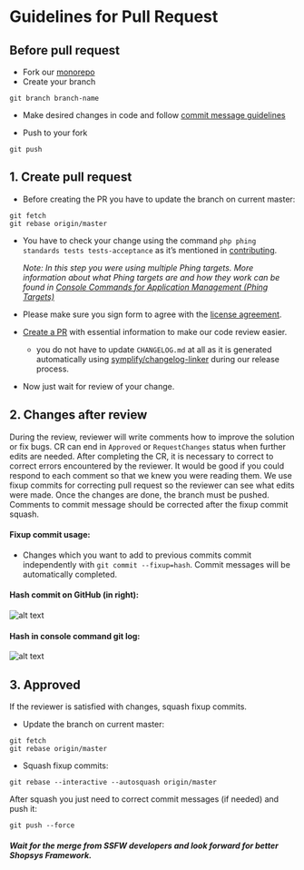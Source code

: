 # Guidelines for Pull Request
##  Before pull request
* Fork our [monorepo](https://github.com/shopsys/shopsys)
* Create your branch

```
git branch branch-name
```

* Make desired changes in code and follow [commit message guidelines](./guidelines-for-creating-commits.md)

* Push to your fork

```
git push
```

## 1. Create pull request

* Before creating the PR you have to update the branch on current master:

```
git fetch
git rebase origin/master
```

* You have to check your change using the command `php phing standards tests tests-acceptance` as it’s mentioned in [contributing](../../project-base/CONTRIBUTING.md).

    *Note: In this step you were using multiple Phing targets. 
    More information about what Phing targets are and how they work can be found in [Console Commands for Application Management (Phing Targets)](/docs/introduction/console-commands-for-application-management-phing-targets.md)*

* Please make sure you sign form to agree with the [license agreement](https://www.shopsys-framework.com/license-agreement).
* [Create a PR](https://github.com/shopsys/shopsys/compare?expand=1) with essential information to make our code review easier.
    * you do not have to update `CHANGELOG.md` at all as it is generated automatically using [symplify/changelog-linker](https://github.com/symplify/changeloglinker) during our release process.
* Now just wait for review of your change.

## 2. Changes after review
During the review, reviewer will write comments how to improve the solution or fix bugs. CR can end in `Approved` or `RequestChanges` status when further edits are needed. After completing the CR, it is necessary to correct to correct errors encountered by the reviewer. 
It would be good if you could respond to each comment so that we knew you were reading them.
We use fixup commits for correcting pull request so the reviewer can see what edits were made. Once the changes are done, the branch must be pushed. Comments to commit message should be corrected after the fixup commit squash.

#### Fixup commit usage:
* Changes which you want to add to previous commits commit independently with ```git commit --fixup=hash```. Commit messages will be automatically completed.     

#### Hash commit on GitHub (in right):

![alt text](./img/github-commit-hash.png)


#### Hash in console command git log:

![alt text](./img/console-hash-commit.png)

## 3. Approved
If the reviewer is satisfied with changes, squash fixup commits.
* Update the branch on current master:

```
git fetch
git rebase origin/master
```

* Squash fixup commits:

```
git rebase --interactive --autosquash origin/master
```
After squash you just need to correct commit messages (if needed) and push it:

```
git push --force
```

##### Wait for the merge from SSFW developers and look forward for better Shopsys Framework.

